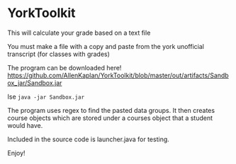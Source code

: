 # YorkToolkit
This will calculate your grade based on a text file

You must make a file with a copy and paste from the york unofficial transcript (for classes with grades)

The program can be downloaded here!
https://github.com/AllenKaplan/YorkToolkit/blob/master/out/artifacts/Sandbox_jar/Sandbox.jar

Ise ```java -jar Sandbox.jar```

The program uses regex to find the pasted data groups. It then creates course objects which are stored under a courses object that a student would have. 

Included in the source code is launcher.java for testing.

Enjoy!


